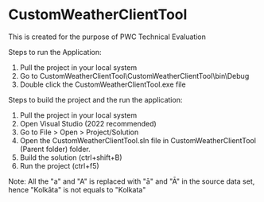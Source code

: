 # CustomWeatherClientTool
This is created for the purpose of PWC Technical Evaluation

Steps to run the Application:
1. Pull the project in your local system
2. Go to CustomWeatherClientTool\CustomWeatherClientTool\bin\Debug
3. Double click the CustomWeatherClientTool.exe file

Steps to build the project and the run the application:
1. Pull the project in your local system
2. Open Visual Studio (2022 recommended)
3. Go to File > Open > Project/Solution
4. Open the CustomWeatherClientTool.sln file in CustomWeatherClientTool (Parent folder) folder.
5. Build the solution (ctrl+shift+B)
6. Run the project (ctrl+f5)

Note: All the "a" and "A" is replaced with "ā" and "Ā" in the source data set, hence "Kolkāta" is not equals to "Kolkata"
